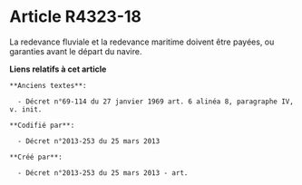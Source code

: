 # Article R4323-18

La redevance fluviale et la redevance maritime doivent être payées, ou garanties avant le départ du navire.

**Liens relatifs à cet article**

	**Anciens textes**:

	  - Décret n°69-114 du 27 janvier 1969 art. 6 alinéa 8, paragraphe IV, v. init.

	**Codifié par**:

	  - Décret n°2013-253 du 25 mars 2013

	**Créé par**:

	  - Décret n°2013-253 du 25 mars 2013 - art.
